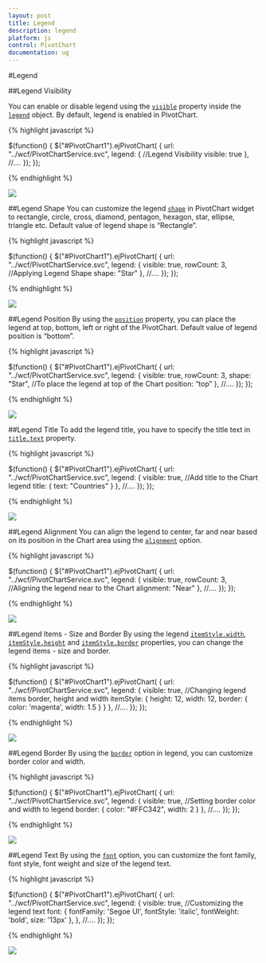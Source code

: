```yaml
---
layout: post
title: Legend
description: legend
platform: js
control: PivotChart
documentation: ug
---
```


#Legend

##Legend Visibility

You can enable or disable legend using the [`visible`](/js/api/ejchart#members:legend-visible) property inside the [`legend`](/js/api/ejchart#members:legend) object. By default, legend is enabled in PivotChart.

{% highlight javascript %}

$(function()
{
    $("#PivotChart1").ejPivotChart(
    {
        url: "../wcf/PivotChartService.svc",
        legend:
        {
            //Legend Visibility 
            visible: true
        },
        //....
    });
});

{% endhighlight %}

![](Legend_images/Legend_img1.png) 

##Legend Shape
You can customize the legend [`shape`](/js/api/ejchart#members:legend-shape) in PivotChart widget to rectangle, circle, cross, diamond, pentagon, hexagon, star, ellipse, triangle etc. Default value of legend shape is “Rectangle”.

{% highlight javascript %}

$(function()
{
    $("#PivotChart1").ejPivotChart(
    {
        url: "../wcf/PivotChartService.svc",
        legend:
        {
            visible: true,
            rowCount: 3,
            //Applying Legend Shape
            shape: "Star"
        },
        //....
    });
});

{% endhighlight %}

![](Legend_images/Legend_img2.png) 

##Legend Position
By using the [`position`](/js/api/ejchart#members:legend-position) property, you can place the legend at top, bottom, left or right of the PivotChart. Default value of legend position is “bottom”.

{% highlight javascript %}

$(function()
{
    $("#PivotChart1").ejPivotChart(
    {
        url: "../wcf/PivotChartService.svc",
        legend:
        {
            visible: true,
            rowCount: 3,
            shape: "Star",
            //To place the legend at top of the Chart
            position: “top”
        },
        //....
    });
});

{% endhighlight %}

![](Legend_images/Legend_img3.png) 

##Legend Title
To add the legend title, you have to specify the title text in [`title.text`](/js/api/ejchart#members:legend-title-text) property.

{% highlight javascript %}

$(function()
{
    $("#PivotChart1").ejPivotChart(
    {
        url: "../wcf/PivotChartService.svc",
        legend:
        {
            visible: true,
            //Add title to the Chart legend
            title:
            {
                text: "Countries"
            }
        },
        //....
    });
});

{% endhighlight %}

![](Legend_images/Legend_img4.png) 

##Legend Alignment
You can align the legend to center, far and near based on its position in the Chart area using the [`alignment`](/js/api/ejchart#members:legend-alignment) option.
 
{% highlight javascript %}

$(function()
{
    $("#PivotChart1").ejPivotChart(
    {
        url: "../wcf/PivotChartService.svc",
        legend:
        {
            visible: true,
            rowCount: 3,
            //Aligning the legend near to the Chart
            alignment: "Near"
        },
        //....
    });
});

{% endhighlight %}

![](Legend_images/Legend_img5.png)

##Legend Items - Size and Border
By using the legend [`itemStyle.width`](/js/api/ejchart#members:legend-itemstyle-width), [`itemStyle.height`](/js/api/ejchart#members:legend-itemstyle-height) and [`itemStyle.border`](/js/api/ejchart#members:legend-itemstyle-border) properties, you can change the legend items - size and border.

{% highlight javascript %}

$(function()
{
    $("#PivotChart1").ejPivotChart(
    {
        url: "../wcf/PivotChartService.svc",
        legend:
        {
            visible: true,
            //Changing legend items border, height and width
            itemStyle:
            {
                height: 12,
                width: 12,
                border:
                {
                    color: 'magenta',
                    width: 1.5
                }
            }
        },
        //....
    });
});

{% endhighlight %}

![](Legend_images/Legend_img6.png)
 
##Legend Border
By using the [`border`](/js/api/ejchart#members:legend-border) option in legend, you can customize border color and width.

{% highlight javascript %}

$(function()
{
    $("#PivotChart1").ejPivotChart(
    {
        url: "../wcf/PivotChartService.svc",
        legend:
        {
            visible: true,
            //Setting border color and width to legend
            border:
            {
                color: "#FFC342",
                width: 2
            }
        },
        //....
    });
});

{% endhighlight %}

![](Legend_images/Legend_img7.png)

##Legend Text
By using the [`font`](/js/api/ejchart#members:legend-font) option, you can customize the font family, font style, font weight and size of the legend text. 

{% highlight javascript %}

$(function()
{
    $("#PivotChart1").ejPivotChart(
    {
        url: "../wcf/PivotChartService.svc",
        legend:
        {
            visible: true,
            //Customizing the legend text
            font:
            {
                fontFamily: 'Segoe UI',
                fontStyle: 'italic',
                fontWeight: 'bold',
                size: '13px'
            },
        },
        //....
    });
});

{% endhighlight %}

![](Legend_images/Legend_img8.png)